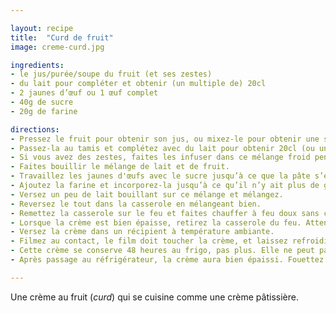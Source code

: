 ```yaml
---

layout: recipe
title:  "Curd de fruit"
image: creme-curd.jpg

ingredients:
- le jus/purée/soupe du fruit (et ses zestes)
- du lait pour compléter et obtenir (un multiple de) 20cl
- 2 jaunes d’œuf ou 1 œuf complet
- 40g de sucre
- 20g de farine

directions:
- Pressez le fruit pour obtenir son jus, ou mixez-le pour obtenir une soupe.
- Passez-la au tamis et complétez avec du lait pour obtenir 20cl (ou un multiple de 20cl si vous doublez, triplez, etc. les quantités).
- Si vous avez des zestes, faites les infuser dans ce mélange froid pendant au moins une heure.
- Faites bouillir le mélange de lait et de fruit.
- Travaillez les jaunes d'œufs avec le sucre jusqu’à ce que la pâte s’étire en ruban lorsqu’on la soulève. 
- Ajoutez la farine et incorporez-la jusqu’à ce qu’il n’y ait plus de grumeau.
- Versez un peu de lait bouillant sur ce mélange et mélangez.
- Reversez le tout dans la casserole en mélangeant bien. 
- Remettez la casserole sur le feu et faites chauffer à feu doux sans cesser de remuer. 
- Lorsque la crème est bien épaisse, retirez la casserole du feu. Attention, la crème va épaissir en refroidissant.
- Versez la crème dans un récipient à température ambiante.
- Filmez au contact, le film doit toucher la crème, et laissez refroidir jusqu'à utilisation.
- Cette crème se conserve 48 heures au frigo, pas plus. Elle ne peut par ailleurs pas être congelée. 
- Après passage au réfrigérateur, la crème aura bien épaissi. Fouettez avant utilisation pour retrouver sa consistance de crème.

---
```


Une crème au fruit (<i lang="en">curd</i>) qui se cuisine comme une crème pâtissière.